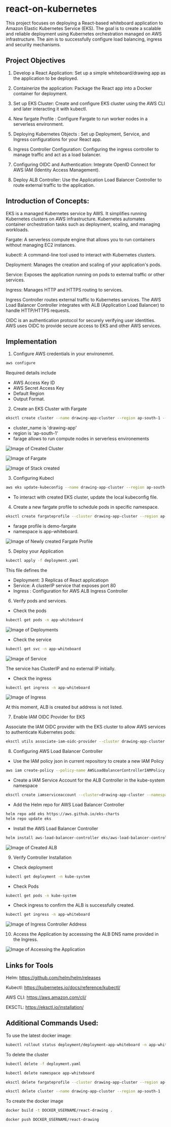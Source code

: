 # react-on-kubernetes

This project focuses on deploying a React-based whiteboard application to Amazon Elastic Kubernetes Service (EKS). The goal is to create a scalable and reliable deployment using Kubernetes orchestration managed on AWS infrastructure. The aim is to successfully configure load balancing, ingress and security mechanisms.

## Project Objectives

1. Develop a React Application: Set up a simple whiteboard/drawing app as the application to be deployed.

2. Containerize the application: Package the React app into a Docker container for deployment.

3. Set up EKS Cluster: Create and configure EKS cluster using the AWS CLI and later interacting it with kubectl.

4. New fargate Profile : Configure Fargate to run worker nodes in a serverless environment.

5. Deploying Kubernetes Objects : Set up Deployment, Service, and Ingress configurations for your React app.

6. Ingress Controller Configuration: Configuring the ingress controller to manage traffic and act as a load balancer.

7. Configuring OIDC and Authentication: Integrate OpenID Connect for AWS IAM (Identity Access Management).

8. Deploy ALB Controller: Use the Application Load Balancer Controller to route external traffic to the application.


## Introduction of Concepts:

EKS is a managed Kubernetes service by AWS. It simplifies running Kubernetes clusters on AWS infrastructure. Kubernetes automates container orchestration tasks such as deployment, scaling, and managing workloads.

Fargate: A serverless compute engine that allows you to run containers without managing EC2 instances.


kubectl: A command-line tool used to interact with Kubernetes clusters.


Deployment: Manages the creation and scaling of your application's pods.


Service: Exposes the application running on pods to external traffic or other services.


Ingress: Manages HTTP and HTTPS routing to services.

Ingress Controller routes external traffic to Kubernetes services. The AWS Load Balancer Controller integrates with ALB (Application Load Balancer) to handle HTTP/HTTPS requests.

OIDC is an authentication protocol for securely verifying user identities. AWS uses OIDC to provide secure access to EKS and other AWS services.

## Implementation

1. Configure AWS credentials in your environemnt.
```bash
aws configure
```
Required details include 
- AWS Access Key ID
- AWS Secret Access Key
- Default Region
- Output Format.


2. Create an EKS Cluster with Fargate

```bash
eksctl create cluster --name drawing-app-cluster --region ap-south-1 --fargate
```

- cluster_name is 'drawing-app'
- region is 'ap-south-1'
- farage allows to run compute nodes in serverless environements

![Image of Created Cluster](image/2-1.png)

![Image of Fargate](image/2-2.png)

![Image of Stack created](image/2-3.png)

3. Configuring Kubecl

```bash
aws eks update-kubeconfig --name drawing-app-cluster --region ap-south-1     
```

- To interact with created EKS cluster, update the local kubeconfig file.


4. Create a new fargate profile to schedule pods in specific namespace.

```bash
eksctl create fargateprofile --cluster drawing-app-cluster --region ap-south-1 --name demo-fargate --namespace app-whiteboard
```

- farage profile is demo-fargate
- namespace is app-whiteboard.

![Image of Newly created Fargate Profile](image/4-1.png)

5. Deploy your Application

```bash
kubectl apply -f deployment.yaml
```

This file defines the 
- Deployment: 3 Replicas of React applicatiopn
- Service: A clusterIP service that exposes port 80
- Ingress : Configuration for AWS ALB Ingress Controller

6. Verify pods and services.

- Check the pods

```bash
kubectl get pods -n app-whiteboard
```

![Image of Deployments](image/6-1.png)

- Check the service

```bash
kubectl get svc -n app-whiteboard 
```

![Image of Service](image/6-2.png)

The service has ClusterIP and no external IP initially.

- Check the ingress

```bash
kubectl get ingress -n app-whiteboard 
```

![Image of Ingress](image/6-3.png)

At this moment, ALB is created but address is not listed.

7. Enable IAM OIDC Provider for EKS

Associate the IAM OIDC provider with the EKS cluster to allow AWS services to authenticate Kubernetes pods:

```bash
eksctl utils associate-iam-oidc-provider --cluster drawing-app-cluster --approve
```

8. Configuring AWS Load Balancer Controller

- Use the IAM policy json in current repository to create a new IAM Policy 

```bash
aws iam create-policy --policy-name AWSLoadBalancerControllerIAMPolicy --policy-document file://iam_policy.json
```

- Create a IAM Service Account for the ALB Controller in the kube-system namespace

```bash
eksctl create iamserviceaccount --cluster=drawing-app-cluster --namespace=kube-system --name=aws-load-balancer-controller --role-name AmazonEKSLoadBalancerControllerRole --attach-policy-arn=arn:aws:iam::<your:account:id>:policy/AWSLoadBalancerControllerIAMPolicy --approve
```

- Add the Helm repo for AWS Load Balancer Controller

```bash
helm repo add eks https://aws.github.io/eks-charts
helm repo update eks
```

- Install the AWS Load Balancer Controller

```bash
helm install aws-load-balancer-controller eks/aws-load-balancer-controller  -n kube-system --set clusterName=drawing-app-cluster --set serviceAccount.create=false --set serviceAccount.name=aws-load-balancer-controller --set region=ap-south-1 --set vpcId=<your:vpc:id>
```

![Image of Created ALB](image/8-1.png)

9. Verify Controller Installation

- Check deployment

```bash
kubectl get deployment -n kube-system 
```

- Check Pods

```bash
kubectl get pods -n kube-system
```

- Check ingress to confirm the ALB is successfully created.

```bash
kubectl get ingress -n app-whiteboard
```

![Image of Ingress Controller Address](image/9-1.png)


10. Access the Application by accesssing the ALB DNS name provided in the Ingress.

![Image of Accessing the Application](image/10-1.png)

## Links for Tools

Helm: https://github.com/helm/helm/releases

Kubectl: https://kubernetes.io/docs/reference/kubectl/

AWS CLI: https://aws.amazon.com/cli/

EKSCTL: https://eksctl.io/installation/

## Additional Commands Used:

To use the latest docker image:

```bash
kubectl rollout status deployment/deployment-app-whiteboard -n app-whiteboard
```

To delete the cluster


```bash
kubectl delete -f deployment.yaml

kubectl delete namespace app-whiteboard

eksctl delete fargateprofile --cluster drawing-app-cluster --region ap-south-1 --name demo-fargate

eksctl delete cluster --name drawing-app-cluster --region ap-south-1
```

To create the docker image

```bash
docker build -t DOCKER_USERNAME/react-drawing .

docker push DOCKER_USERNAME/react-drawing
```